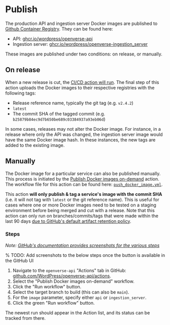 # Publish

The production API and ingestion server Docker images are published to [Github Container Registry](ghcr.io).
They can be found here:
* API: [ghcr.io/wordpress/openverse-api](https://ghcr.io/wordpress/openverse-api)
* Ingestion server: [ghcr.io/wordpress/openverse-ingestion_server](https://ghcr.io/wordpress/openverse-ingestion_server)

These images are published under two conditions: on release, or manually.

## On release

When a new release is cut, the [CI/CD action will run](https://github.com/WordPress/openverse-api/actions/workflows/ci_cd.yml?query=event%3Arelease).
The final step of this action uploads the Docker images to their respective registries with the following tags:
* Release reference name, typically the git tag (e.g. `v2.4.2`)
* `latest`
* The commit SHA of the tagged commit (e.g. `b25879b84ec9d7b650be689c03384937a93eb06d`)

In some cases, releases may not alter the Docker image.
For instance, in a release where only the API was changed, the ingestion server image would have the same Docker image hash.
In these instances, the new tags are added to the existing image.

## Manually

The Docker image for a particular service can also be published manually.
This process is initiated by the [Publish Docker images on-demand](https://github.com/WordPress/openverse-api/actions/workflows/push_docker_image.yml) action.
The workflow file for this action can be found here: [`push_docker_image.yml`](https://github.com/WordPress/openverse-api/blob/main/.github/workflows/push_docker_image.yml).

This action **will only publish & tag a service's image with the commit SHA** (i.e. it will not tag with `latest` or the git reference name).
This is useful for cases where one or more Docker images need to be tested on a staging environment before being merged and cut with a release.
Note that this action can only run on branches/commits/tags that were made within the last 90 days [due to GitHub's default artifact retention policy](https://docs.github.com/en/organizations/managing-organization-settings/configuring-the-retention-period-for-github-actions-artifacts-and-logs-in-your-organization).

### Steps

_Note: [GitHub's documentation provides screenshots for the various steps](https://github.blog/changelog/2020-07-06-github-actions-manual-triggers-with-workflow_dispatch)_

% TODO: Add screenshots to the below steps once the button is available in the GitHub UI

1. Navigate to the `openverse-api` "Actions" tab in GitHub: [github.com/WordPress/openverse-api/actions](https://github.com/WordPress/openverse-api/actions).
2. Select the "Publish Docker images on-demand" workflow.
3. Click the "Run workflow" button.
4. Select the target branch to build (this can also be `main`).
5. For the `image` parameter, specify either `api` or `ingestion_server`.
6. Click the green "Run workflow" button.

The newest run should appear in the Action list, and its status can be tracked from there.
